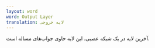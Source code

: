 ```yaml
---
layout: word
word: Output Layer
translation: لایه خروجی
---
```


آخرین لایه در یک شبکه عصبی. این لایه حاوی جواب‌های مساله است.
